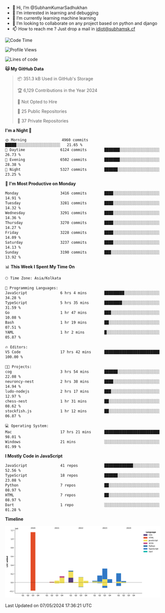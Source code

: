 - 👋 Hi, I’m @SubhamKumarSadhukhan
- 👀 I’m interested in learning and debugging
- 🌱 I’m currently learning machine learning
- 💞️ I’m looking to collaborate on any project based on python and django
- 📫 How to reach me ?
      Just drop a mail in idiot@subhamsk.cf

<!---
SubhamKumarSadhukhan/SubhamKumarSadhukhan is a ✨ special ✨ repository because its `README.md` (this file) appears on your GitHub profile.
You can click the Preview link to take a look at your changes.
--->


<!--START_SECTION:waka-->
![Code Time](http://img.shields.io/badge/Code%20Time-2%2C164%20hrs-blue)

![Profile Views](http://img.shields.io/badge/Profile%20Views-1-blue)

![Lines of code](https://img.shields.io/badge/From%20Hello%20World%20I%27ve%20Written-2.6%20million%20lines%20of%20code-blue)

**🐱 My GitHub Data** 

> 📦 351.3 kB Used in GitHub's Storage 
 > 
> 🏆 6,129 Contributions in the Year 2024
 > 
> 🚫 Not Opted to Hire
 > 
> 📜 25 Public Repositories 
 > 
> 🔑 37 Private Repositories 
 > 
**I'm a Night 🦉** 

```text
🌞 Morning                4960 commits        █████░░░░░░░░░░░░░░░░░░░░   21.65 % 
🌆 Daytime                6124 commits        ███████░░░░░░░░░░░░░░░░░░   26.73 % 
🌃 Evening                6502 commits        ███████░░░░░░░░░░░░░░░░░░   28.38 % 
🌙 Night                  5327 commits        ██████░░░░░░░░░░░░░░░░░░░   23.25 % 
```
📅 **I'm Most Productive on Monday** 

```text
Monday                   3416 commits        ████░░░░░░░░░░░░░░░░░░░░░   14.91 % 
Tuesday                  3281 commits        ████░░░░░░░░░░░░░░░░░░░░░   14.32 % 
Wednesday                3291 commits        ████░░░░░░░░░░░░░░░░░░░░░   14.36 % 
Thursday                 3270 commits        ████░░░░░░░░░░░░░░░░░░░░░   14.27 % 
Friday                   3228 commits        ████░░░░░░░░░░░░░░░░░░░░░   14.09 % 
Saturday                 3237 commits        ████░░░░░░░░░░░░░░░░░░░░░   14.13 % 
Sunday                   3190 commits        ███░░░░░░░░░░░░░░░░░░░░░░   13.92 % 
```


📊 **This Week I Spent My Time On** 

```text
🕑︎ Time Zone: Asia/Kolkata

💬 Programming Languages: 
JavaScript               6 hrs 4 mins        █████████░░░░░░░░░░░░░░░░   34.28 % 
TypeScript               5 hrs 35 mins       ████████░░░░░░░░░░░░░░░░░   31.59 % 
Go                       1 hr 47 mins        ███░░░░░░░░░░░░░░░░░░░░░░   10.08 % 
Bash                     1 hr 19 mins        ██░░░░░░░░░░░░░░░░░░░░░░░   07.51 % 
YAML                     1 hr 2 mins         █░░░░░░░░░░░░░░░░░░░░░░░░   05.87 % 

🔥 Editors: 
VS Code                  17 hrs 42 mins      █████████████████████████   100.00 % 

🐱‍💻 Projects: 
cog                      3 hrs 54 mins       ██████░░░░░░░░░░░░░░░░░░░   22.08 % 
neuroncy-nest            2 hrs 38 mins       ████░░░░░░░░░░░░░░░░░░░░░   14.94 % 
ludo-nodejs              2 hrs 17 mins       ███░░░░░░░░░░░░░░░░░░░░░░   12.97 % 
chess-nest               1 hr 31 mins        ██░░░░░░░░░░░░░░░░░░░░░░░   08.62 % 
stockfish.js             1 hr 12 mins        ██░░░░░░░░░░░░░░░░░░░░░░░   06.87 % 

💻 Operating System: 
Mac                      17 hrs 21 mins      █████████████████████████   98.01 % 
Windows                  21 mins             ░░░░░░░░░░░░░░░░░░░░░░░░░   01.99 % 
```

**I Mostly Code in JavaScript** 

```text
JavaScript               41 repos            █████████████░░░░░░░░░░░░   52.56 % 
TypeScript               18 repos            ██████░░░░░░░░░░░░░░░░░░░   23.08 % 
Python                   7 repos             ██░░░░░░░░░░░░░░░░░░░░░░░   08.97 % 
HTML                     7 repos             ██░░░░░░░░░░░░░░░░░░░░░░░   08.97 % 
Dart                     1 repo              ░░░░░░░░░░░░░░░░░░░░░░░░░   01.28 % 
```



**Timeline**

![Lines of Code chart](https://raw.githubusercontent.com/SubhamKumarSadhukhan/SubhamKumarSadhukhan/main/assets/bar_graph.png)


 Last Updated on 07/05/2024 17:36:21 UTC
<!--END_SECTION:waka-->
